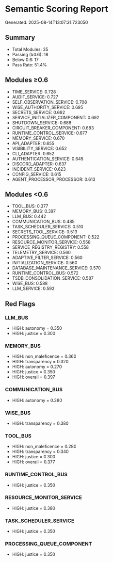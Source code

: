 # Semantic Scoring Report

Generated: 2025-08-14T13:07:31.723050

## Summary

- Total Modules: 35
- Passing (≥0.6): 18
- Below 0.6: 17
- Pass Rate: 51.4%

## Modules ≥0.6

- TIME_SERVICE: 0.728
- AUDIT_SERVICE: 0.727
- SELF_OBSERVATION_SERVICE: 0.708
- WISE_AUTHORITY_SERVICE: 0.695
- SECRETS_SERVICE: 0.692
- SERVICE_INITIALIZER_COMPONENT: 0.692
- SHUTDOWN_SERVICE: 0.688
- CIRCUIT_BREAKER_COMPONENT: 0.683
- RUNTIME_CONTROL_SERVICE: 0.677
- MEMORY_SERVICE: 0.670
- API_ADAPTER: 0.655
- VISIBILITY_SERVICE: 0.652
- CLI_ADAPTER: 0.652
- AUTHENTICATION_SERVICE: 0.645
- DISCORD_ADAPTER: 0.637
- INCIDENT_SERVICE: 0.623
- CONFIG_SERVICE: 0.615
- AGENT_PROCESSOR_PROCESSOR: 0.613

## Modules <0.6

- TOOL_BUS: 0.377
- MEMORY_BUS: 0.397
- LLM_BUS: 0.442
- COMMUNICATION_BUS: 0.485
- TASK_SCHEDULER_SERVICE: 0.510
- SECRETS_TOOL_SERVICE: 0.513
- PROCESSING_QUEUE_COMPONENT: 0.522
- RESOURCE_MONITOR_SERVICE: 0.558
- SERVICE_REGISTRY_REGISTRY: 0.558
- TELEMETRY_SERVICE: 0.560
- ADAPTIVE_FILTER_SERVICE: 0.560
- INITIALIZATION_SERVICE: 0.560
- DATABASE_MAINTENANCE_SERVICE: 0.570
- RUNTIME_CONTROL_BUS: 0.572
- TSDB_CONSOLIDATION_SERVICE: 0.587
- WISE_BUS: 0.588
- LLM_SERVICE: 0.592

## Red Flags

### LLM_BUS
- HIGH: autonomy = 0.350
- HIGH: justice = 0.300

### MEMORY_BUS
- HIGH: non_maleficence = 0.360
- HIGH: transparency = 0.320
- HIGH: autonomy = 0.270
- HIGH: justice = 0.350
- HIGH: overall = 0.397

### COMMUNICATION_BUS
- HIGH: autonomy = 0.380

### WISE_BUS
- HIGH: transparency = 0.380

### TOOL_BUS
- HIGH: non_maleficence = 0.280
- HIGH: transparency = 0.340
- HIGH: justice = 0.300
- HIGH: overall = 0.377

### RUNTIME_CONTROL_BUS
- HIGH: justice = 0.350

### RESOURCE_MONITOR_SERVICE
- HIGH: justice = 0.380

### TASK_SCHEDULER_SERVICE
- HIGH: justice = 0.350

### PROCESSING_QUEUE_COMPONENT
- HIGH: justice = 0.350

